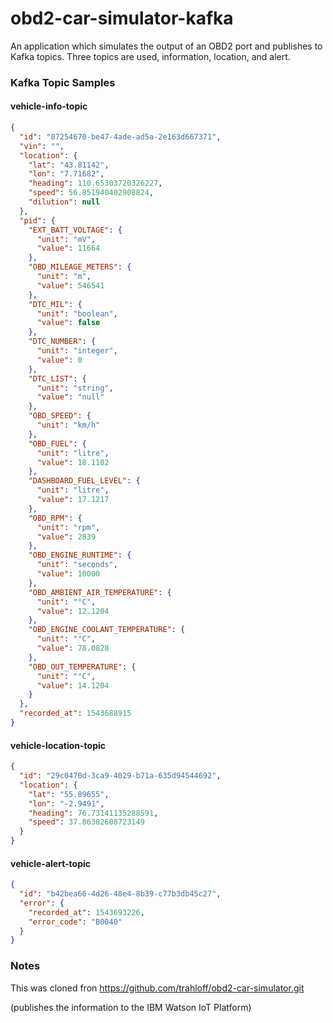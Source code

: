# obd2-car-simulator-kafka

An application which simulates the output of an OBD2 port
and publishes to Kafka topics. Three topics are used, information, location, and alert.

### Kafka Topic Samples

#### vehicle-info-topic

```json
{
  "id": "07254670-be47-4ade-ad5a-2e163d667371",
  "vin": "",
  "location": {
    "lat": "43.81142",
    "lon": "7.71682",
    "heading": 110.65303720326227,
    "speed": 56.851940402908824,
    "dilution": null
  },
  "pid": {
    "EXT_BATT_VOLTAGE": {
      "unit": "mV",
      "value": 11664
    },
    "OBD_MILEAGE_METERS": {
      "unit": "m",
      "value": 546541
    },
    "DTC_MIL": {
      "unit": "boolean",
      "value": false
    },
    "DTC_NUMBER": {
      "unit": "integer",
      "value": 0
    },
    "DTC_LIST": {
      "unit": "string",
      "value": "null"
    },
    "OBD_SPEED": {
      "unit": "km/h"
    },
    "OBD_FUEL": {
      "unit": "litre",
      "value": 18.1102
    },
    "DASHBOARD_FUEL_LEVEL": {
      "unit": "litre",
      "value": 17.1217
    },
    "OBD_RPM": {
      "unit": "rpm",
      "value": 2839
    },
    "OBD_ENGINE_RUNTIME": {
      "unit": "seconds",
      "value": 10000
    },
    "OBD_AMBIENT_AIR_TEMPERATURE": {
      "unit": "°C",
      "value": 12.1204
    },
    "OBD_ENGINE_COOLANT_TEMPERATURE": {
      "unit": "°C",
      "value": 78.0828
    },
    "OBD_OUT_TEMPERATURE": {
      "unit": "°C",
      "value": 14.1204
    }
  },
  "recorded_at": 1543688915
}
```

#### vehicle-location-topic

```json
{
  "id": "29c0470d-3ca9-4029-b71a-635d94544692",
  "location": {
    "lat": "55.89655",
    "lon": "-2.9491",
    "heading": 76.73141135288591,
    "speed": 37.86382608723149
  }
}
```

#### vehicle-alert-topic

```json
{
  "id": "b42bea66-4d26-48e4-8b39-c77b3db45c27",
  "error": {
    "recorded_at": 1543693226,
    "error_code": "B0040"
  }
}
```

### Notes

This was cloned fron https://github.com/trahloff/obd2-car-simulator.git

(publishes the information to the IBM Watson IoT Platform)
